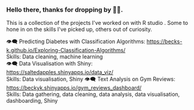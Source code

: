 ### Hello there, thanks for dropping by 👋🙆‍. 

This is a collection of the projects I've worked on with R studio . Some to hone in on the skills I've picked up, others out of curiosity.

👁‍🗨 Predicting Diabetes with Classification Algorithms: https://becks-k.github.io/Exploring-Classification-Algorithms/
<br>
Skills: Data cleaning, machine learning
<br>
👁‍🗨 Data Visualisation with Shiny: https://saltedapples.shinyapps.io/data_viz/
<br>
Skills: Data visualisation, Shiny 
👁‍🗨 Text Analysis on Gym Reviews: https://beckyk.shinyapps.io/gym_reviews_dashboard/
<br>
Skills: Data gathering, data cleaning, data analysis, data visualisation, dashboarding, Shiny
<br>
<!--
**becks-k/becks-k** is a ✨ _special_ ✨ repository because its `README.md` (this file) appears on your GitHub profile.

Here are some ideas to get you started:

- 🔭 I’m currently working on ...
- 🌱 I’m currently learning ...
- 👯 I’m looking to collaborate on ...
- 🤔 I’m looking for help with ...
- 💬 Ask me about ...
- 📫 How to reach me: ...
- 😄 Pronouns: ...
- ⚡ Fun fact: ...
-->
